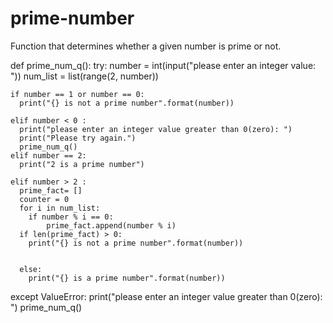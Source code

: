 # prime-number
Function that determines whether a given number is prime or not.

def prime_num_q():
  try:
    number = int(input("please enter an integer value: "))
    num_list = list(range(2, number))
    
    
    if number == 1 or number == 0:
      print("{} is not a prime number".format(number))
    
    elif number < 0 :
      print("please enter an integer value greater than 0(zero): ")  
      print("Please try again.") 
      prime_num_q()          
    elif number == 2:
      print("2 is a prime number")
      
    elif number > 2 :
      prime_fact= []
      counter = 0
      for i in num_list:
        if number % i == 0:
            prime_fact.append(number % i) 
      if len(prime_fact) > 0:
        print("{} is not a prime number".format(number))
           
          
      else:
        print("{} is a prime number".format(number))
          
        
  except ValueError:
    print("please enter an integer value greater than 0(zero): ")
    prime_num_q()
  
